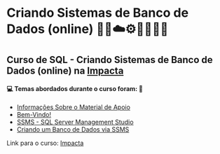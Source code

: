 # Criando Sistemas de Banco de Dados (online) 🤖🎲☁️⚙️🤯👨🏻‍💻
## Curso de SQL - Criando Sistemas de Banco de Dados (online) na [Impacta](https://impacta-sc.eadbox.com/courses/sql-2016-criando-sistemas-de-banco-de-dados-online)
#### 💻 Temas abordados durante o curso foram: 🚀

- [Informações Sobre o Material de Apoio](https://github.com/romulovieira777/SQL_Criando_Sistemas_de_Banco_de_Dados_Online/tree/main/Informacoes_Sobre_o_Material_de_Apoio)
- [Bem-Vindo!](https://github.com/romulovieira777/SQL_Criando_Sistemas_de_Banco_de_Dados_Online/tree/main/Bem_Vindo)
- [SSMS - SQL Server Management Studio](https://github.com/romulovieira777/SQL_Criando_Sistemas_de_Banco_de_Dados_Online/tree/main/Aula_01_SSMS_SQL_Server_Management_Studio)
- [Criando um Banco de Dados via SSMS]()

Link para o curso: [Impacta](https://impacta-sc.eadbox.com/courses/sql-2016-criando-sistemas-de-banco-de-dados-online)